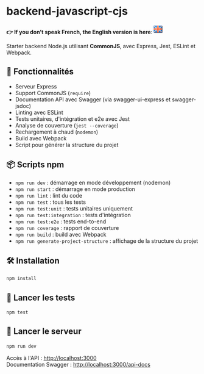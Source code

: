# backend-javascript-cjs

**👉 If you don’t speak French, the English version is here**: [![English](../../ui/version-en.png)](./README.en.md)

Starter backend Node.js utilisant **CommonJS**, avec Express, Jest, ESLint et Webpack.

## 🚀 Fonctionnalités

- Serveur Express
- Support CommonJS (`require`)
- Documentation API avec Swagger (via swagger-ui-express et swagger-jsdoc)
- Linting avec ESLint
- Tests unitaires, d'intégration et e2e avec Jest
- Analyse de couverture (`jest --coverage`)
- Rechargement à chaud (`nodemon`)
- Build avec Webpack
- Script pour générer la structure du projet

## 📦 Scripts npm

- `npm run dev` : démarrage en mode développement (nodemon)
- `npm run start` : démarrage en mode production
- `npm run lint` : lint du code
- `npm run test` : tous les tests
- `npm run test:unit` : tests unitaires uniquement
- `npm run test:integration` : tests d'intégration
- `npm run test:e2e` : tests end-to-end
- `npm run coverage` : rapport de couverture
- `npm run build` : build avec Webpack
- `npm run generate-project-structure` : affichage de la structure du projet

## 🛠 Installation

```bash
npm install
```

## 🧪 Lancer les tests

```bash
npm test
```

## 🚀 Lancer le serveur

```bash
npm run dev
```

Accès à l'API : [http://localhost:3000](http://localhost:3000)  
Documentation Swagger : [http://localhost:3000/api-docs](http://localhost:3000/api-docs)

